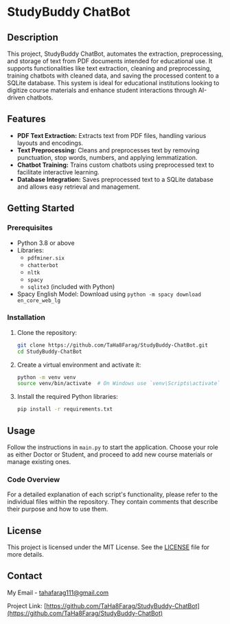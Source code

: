 # StudyBuddy ChatBot

## Description

This project, StudyBuddy ChatBot, automates the extraction, preprocessing, and storage of text from PDF documents intended for educational use. It supports functionalities like text extraction, cleaning and preprocessing, training chatbots with cleaned data, and saving the processed content to a SQLite database. This system is ideal for educational institutions looking to digitize course materials and enhance student interactions through AI-driven chatbots.

## Features

- **PDF Text Extraction:** Extracts text from PDF files, handling various layouts and encodings.
- **Text Preprocessing:** Cleans and preprocesses text by removing punctuation, stop words, numbers, and applying lemmatization.
- **Chatbot Training:** Trains custom chatbots using preprocessed text to facilitate interactive learning.
- **Database Integration:** Saves preprocessed text to a SQLite database and allows easy retrieval and management.

## Getting Started

### Prerequisites

- Python 3.8 or above
- Libraries:
  - `pdfminer.six`
  - `chatterbot`
  - `nltk`
  - `spacy`
  - `sqlite3` (included with Python)
- Spacy English Model: Download using `python -m spacy download en_core_web_lg`

### Installation

1. Clone the repository:
   ```bash
   git clone https://github.com/TaHa8Farag/StudyBuddy-ChatBot.git
   cd StudyBuddy-ChatBot
   ```

2. Create a virtual environment and activate it:
   ```bash
   python -m venv venv
   source venv/bin/activate  # On Windows use `venv\Scripts\activate`
   ```

3. Install the required Python libraries:
   ```bash
   pip install -r requirements.txt
   ```

## Usage

Follow the instructions in `main.py` to start the application. Choose your role as either Doctor or Student, and proceed to add new course materials or manage existing ones.

### Code Overview

For a detailed explanation of each script's functionality, please refer to the individual files within the repository. They contain comments that describe their purpose and how to use them.

## License

This project is licensed under the MIT License. See the [LICENSE](LICENSE) file for more details.

## Contact

My Email - tahafarag111@gmail.com

Project Link: [https://github.com/TaHa8Farag/StudyBuddy-ChatBot](https://github.com/TaHa8Farag/StudyBuddy-ChatBot)
